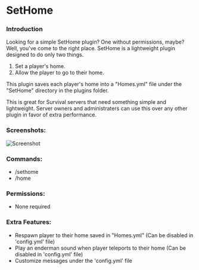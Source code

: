 # SetHome

### Introduction
Looking for a simple SetHome plugin? One without permissions, maybe? Well, you've come to the right place. SetHome is a lightweight plugin designed to do only two things.

1) Set a player's home.
2) Allow the player to go to their home.

This plugin saves each player's home into a "Homes.yml" file under the "SetHome" directory in the plugins folder.

This is great for Survival servers that need something simple and lightweight. Server owners and administraters can use this over any other plugin in favor of extra performance.

### Screenshots:
![Screenshot](https://i.imgur.com/GK3eEFD.png)

### Commands:
- /sethome
- /home

### Permissions:
- None required 

### Extra Features:
- Respawn player to their home saved in "Homes.yml" (Can be disabled in 'config.yml' file)
- Play an enderman sound when player teleports to their home (Can be disabled in 'config.yml' file)
- Customize messages under the 'config.yml' file
